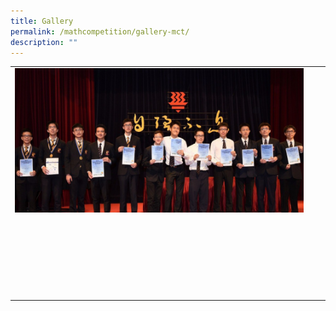 ```yaml
---
title: Gallery
permalink: /mathcompetition/gallery-mct/
description: ""
---
```

|   |   |   |
|---|---|---|
| <a href="/images/Mathematics%20Competition%20Team/Gallery-20151103-AMT-1200x600_c.jpg"> <img src="/images/Mathematics%20Competition%20Team/Gallery-20151103-AMT-1200x600_c.jpg"></a>  |  <a href=""> <img src=""></a> | <a href=""> <img src=""></a>  |
| <a href=""> <img src=""></a>  |  <a href=""> <img src=""></a> | <a href=""> <img src=""></a>  |
| <a href=""> <img src=""></a>  |  <a href=""> <img src=""></a> | <a href=""> <img src=""></a>  |
| <a href=""> <img src=""></a>  |  <a href=""> <img src=""></a> | <a href=""> <img src=""></a>  |
| <a href=""> <img src=""></a>  |  <a href=""> <img src=""></a> | <a href=""> <img src=""></a>  |
| <a href=""> <img src=""></a>  |  <a href=""> <img src=""></a> | <a href=""> <img src=""></a>  |
| <a href=""> <img src=""></a>  |  <a href=""> <img src=""></a> | <a href=""> <img src=""></a>  |